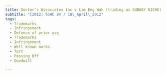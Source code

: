 ```yaml
---
title: Doctor’s Associates Inc v Lim Eng Wah (trading as SUBWAY NICHE) 
subtitle: "[2012] SGHC 84 / 18\_April\_2012"
tags:
  - Trademarks
  - Infringement
  - Defence of prior use
  - Trademarks
  - Infringement
  - Well known marks
  - Tort
  - Passing Off
  - Goodwill

---
```


